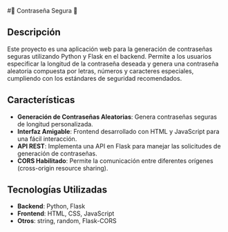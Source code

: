 #🔐 Contraseña Segura 🔐

## Descripción

Este proyecto es una aplicación web para la generación de contraseñas seguras utilizando Python y Flask en el backend. Permite a los usuarios especificar la longitud de la contraseña deseada y genera una contraseña aleatoria compuesta por letras, números y caracteres especiales, cumpliendo con los estándares de seguridad recomendados.

## Características

- **Generación de Contraseñas Aleatorias**: Genera contraseñas seguras de longitud personalizada.
- **Interfaz Amigable**: Frontend desarrollado con HTML y JavaScript para una fácil interacción.
- **API REST**: Implementa una API en Flask para manejar las solicitudes de generación de contraseñas.
- **CORS Habilitado**: Permite la comunicación entre diferentes orígenes (cross-origin resource sharing).

## Tecnologías Utilizadas

- **Backend**: Python, Flask
- **Frontend**: HTML, CSS, JavaScript
- **Otros**: string, random, Flask-CORS

